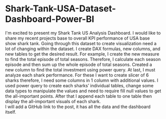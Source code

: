 # Shark-Tank-USA-Dataset-Dashboard-Power-BI
I'm excited to present my Shark Tank US Analysis Dashboard.
I would like to share my recent projects base to overall KPI performance of USA base show shark tank. 
Going through this dataset to create visualization need a lot of changing within the dataset. I create DAX formulas, new columns, and new tables to get the desired result. For example, I create the new measure to find the total episode of total seasons. Therefore, I calculate each season episode and then sum up the whole episode of total seasons.
Created a new column to find the total investment using power query.
At last, I must analyze each shark performance. For these I want to create slicer of 6 sharks therefore, I need some columns in 1 column with additional values. I used power query to create each sharks’ individual tables, change some data types to manipulate the values and need to require fill null values to get the all-important points. After that I append each table to one table then display the all-important visuals of each shark.   
I will add a GitHub link to the post, it has all the data and the dashboard itself.
